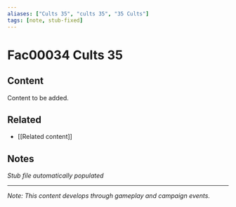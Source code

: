 ```yaml
---
aliases: ["Cults 35", "cults 35", "35 Cults"]
tags: [note, stub-fixed]
---
```


# Fac00034 Cults 35

## Content
Content to be added.

## Related
- [[Related content]]

## Notes
*Stub file automatically populated*

---
*Note: This content develops through gameplay and campaign events.*